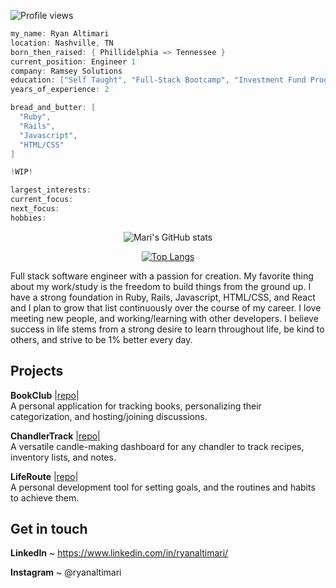 ![Profile views](https://gpvc.arturio.dev/Mari-8)
```go
my_name: Ryan Altimari
location: Nashville, TN
born_then_raised: { Phillidelphia => Tennessee }
current_position: Engineer 1
company: Ramsey Solutions
education: ["Self Taught", "Full-Stack Bootcamp", "Investment Fund Program"]
years_of_experience: 2

bread_and_butter: [
  "Ruby",
  "Rails",
  "Javascript",
  "HTML/CSS"
]

!WIP!

largest_interests:
current_focus:
next_focus:
hobbies:
```
<div align="center">

![Mari's GitHub stats](https://github-readme-stats.vercel.app/api?username=Mari-8&show_icons=true&theme=dark&include_all_commits=true&count_private=true&range=all_time&hide=contribs,issues)

[![Top Langs](https://github-readme-stats.vercel.app/api/top-langs/?username=Mari-8&layout=compact)](https://github.com/Mari-8/github-readme-stats)

</div>
Full stack software engineer with a passion for creation. My favorite thing about my work/study is the freedom to build things from the ground up. 
I have a strong foundation in Ruby, Rails, Javascript, HTML/CSS, and React and I plan to grow that list continuously over the course of my career. 
I love meeting new people, and working/learning with other developers. I believe success in life stems from a strong desire to learn throughout life, be kind to others, and strive to be 1% better every day.

## Projects

**BookClub** |[repo](https://github.com/Mari-8/BookClub/tree/master)|  
A personal application for tracking books, personalizing their categorization, and hosting/joining discussions.

**ChandlerTrack** |[repo](https://github.com/Mari-8/ChandlerTrack/tree/master)|    
A versatile candle-making dashboard for any chandler to track recipes, inventory lists, and notes.

**LifeRoute** |[repo](https://github.com/Mari-8/BookClub/tree/master)|    
A personal development tool for setting goals, and the routines and habits to achieve them.

## Get in touch

**LinkedIn** ~ https://www.linkedin.com/in/ryanaltimari/

**Instagram** ~ @ryanaltimari
